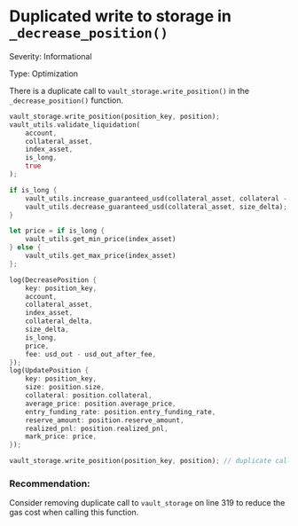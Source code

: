 # Duplicated write to storage in `_decrease_position()`

Severity: Informational

Type: Optimization

There is a duplicate call to `vault_storage.write_position()` in the `_decrease_position()` function. 

```rust
vault_storage.write_position(position_key, position);
vault_utils.validate_liquidation(
    account,
    collateral_asset,
    index_asset,
    is_long,
    true
);

if is_long {
    vault_utils.increase_guaranteed_usd(collateral_asset, collateral - position.collateral);
    vault_utils.decrease_guaranteed_usd(collateral_asset, size_delta);
}

let price = if is_long {
    vault_utils.get_min_price(index_asset)
} else {
    vault_utils.get_max_price(index_asset)
};

log(DecreasePosition {
    key: position_key,
    account,
    collateral_asset,
    index_asset,
    collateral_delta,
    size_delta,
    is_long,
    price,
    fee: usd_out - usd_out_after_fee,
});
log(UpdatePosition {
    key: position_key,
    size: position.size,
    collateral: position.collateral,
    average_price: position.average_price,
    entry_funding_rate: position.entry_funding_rate,
    reserve_amount: position.reserve_amount,
    realized_pnl: position.realized_pnl,
    mark_price: price,
});

vault_storage.write_position(position_key, position); // duplicate call here
```

### Recommendation:
Consider removing duplicate call to `vault_storage` on line 319 to reduce the gas cost when calling this function. 